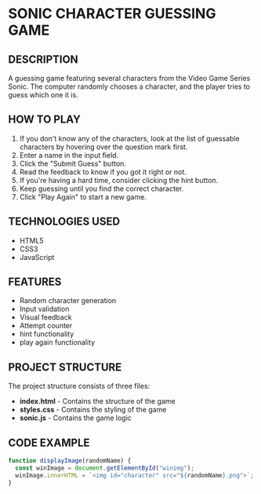 # SONIC CHARACTER GUESSING GAME

## DESCRIPTION
A guessing game featuring several characters from the Video Game Series Sonic. The computer randomly chooses a character, and the player tries to guess which one it is.

## HOW TO PLAY
1. If you don't know any of the characters, look at the list of guessable characters by hovering over the question mark first.
2. Enter a name in the input field.
3. Click the "Submit Guess" button.
4. Read the feedback to know if you got it right or not.
5. If you're having a hard time, consider clicking the hint button.
6. Keep guessing until you find the correct character.
7. Click "Play Again" to start a new game.
## TECHNOLOGIES USED 
- HTML5
- CSS3
- JavaScript

## FEATURES
- Random character generation
- Input validation
- Visual feedback
- Attempt counter
- hint functionality
- play again functionality

## PROJECT STRUCTURE 
The project structure consists of three files:
- **index.html** - Contains the structure of the game
- **styles.css** - Contains the styling of the game
- **sonic.js** - Contains the game logic

## CODE EXAMPLE
```javascript
function displayImage(randomName) {
  const winImage = document.getElementById("winimg");
  winImage.innerHTML = `<img id="character" src="${randomName}.png">`;
}

